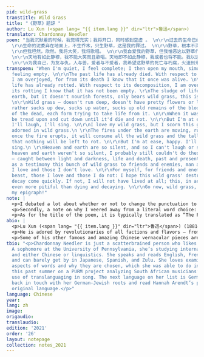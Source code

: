 ```yaml
---
pid: wild-grass
transtitle: Wild Grass
title: "《野草》题辞 "
author: Lu Xun (<span lang= "{{ item.lang }}" dir="ltr">鲁迅</span>)
translator: Chardonnay Needler
poem: "当我沉默着的时候，我觉得充实；我将开口，同时感到空虚 。 \n\r\n过去的生命已经死亡。我对于这死亡有大欢喜，因为我借此知道它曾经存活。死亡的生命已经朽腐。我对于这朽腐有大欢喜，因为我借此知道它还非空虚。
  \r\n生命的泥委弃在地面上，不生乔木，只生野草，这是我的罪过。 \n\r\n野草，根本不深，花叶不美，然而吸取露，吸取水，吸取陈死人的血和肉，各各夺取它的生存。当生存时，还是将遭践踏，将遭删刈，直至于死亡而朽腐。
  \r\n但我坦然，欣然。我将大笑，我将歌唱。 \n\r\n我自爱我的野草，但我憎恶这以野草作装饰的地面。 \n\r\n地火在地下运行，奔突；熔岩一旦喷出，将烧尽一切野草，以及乔木，于是并且无可朽腐。但我坦然，欣然。我将大笑，我将歌唱。
  \n\r\n天地有如此静穆，我不能大笑而且歌唱。天地即不如此静穆，我或者也将不能。我以这一丛野草，在明与暗，生与死，过去与未来之际，献于友与仇，人与兽，爱者与不爱者之前作证。
  \n\r\n为我自己，为友与仇，人与兽，爱者与不爱者，我希望这野草的死亡与朽腐，火速到来。要 不然，我先就未曾生存，这实在比死亡与朽腐更其不幸。 \r\n去罢，野草，连着我的题辞！"
transpoem: "When I'm quiet, I feel complete; I then open my mouth, simultaneously
  feeling empty. \n\r\nThe past life has already died. With respect to its death,
  I am overjoyed, for from its death I know that it once was alive. \n\r\nThis dead
  life has already rotted. With respect to its decomposition, I am overjoyed, as from
  its rotting I know that it has not been empty. \r\nThe sludge of life drips on the
  earth, but it doesn't nourish forests, only bears wild grass, this is my fault.
  \n\r\nWild grass — doesn't run deep, doesn't have pretty flowers or leaves, but
  rather sucks up dew, sucks up water, sucks up old remains of the blood and flesh
  of the dead, each form trying to take life from it. \n\r\nWhen it was living, it'd
  be tread upon and cut down until it'd die and rot. \n\r\nBut I'm at ease, happy.
  I'll laugh, I'll sing. \n\r\nI love my wild grass, but I scorn this ground that's
  adorned in wild grass.\n \r\nThe fires under the earth are moving, running wild;
  once the fire erupts, it will consume all the wild grass and the tall trees, such
  that nothing will be left to rot. \n\r\nBut I'm at ease, happy. I'll laugh, I'll
  sing.\n \r\nHeaven and earth are so silent, and so I can't laugh or sing. \n\r\nIf
  heaven and earth weren't so silent, I probably still couldn't do these things. \n\r\nI
  — caught between light and darkness, life and death, past and present — dedicate
  as a testimony this bunch of wild grass to friends and enemies, man and beast, those
  I love and those I don't love. \n\r\nFor myself, for friends and enemies, man and
  beast, those I love and those I do not: I hope this wild grass' destruction and
  decay come quickly. If not, I will not have lived at all; this, in actuality, is
  even more pitiful than dying and decaying. \n\r\nGo now, wild grass, along with
  my epigraph!"
note: |
  <p>I debated a lot about whether or not to change the punctuation to something more widely accepted (no run ons, fragments, etc.), but to honor Lu Xun and his legacy of spearheading the vernacular movement in the early twentieth century, I figured I should make it as conversational as possible. This meant preserving — for the most part — fragments and unorthodox comma rules, as well as keeping vocabulary and sentence structures at a very colloquial level. His poem is very conversational, and thus I opted for the use of contractions, such as “I’ll” instead of “I shall” or even “I will” for “<span lang= "{{ item.lang }}" dir="ltr">我将</span>,” among others.</p>
  <p>Secondly, a note on why I veered away from a literal word choice: “<span lang= "{{ item.lang }}" dir="ltr">吸取</span>” literally translates to “absorb,” but I wanted to make the verb more active to personify the grass. Also, I felt that “absorb” wasn’t active enough to be used thrice in a row with the same biting tone the poem had — it dulled the energy. “Sucking” seemed good because the character “<span lang= "{{ item.lang }}" dir="ltr">吸</span>” is also used in the word for “straw,” “<span lang= "{{ item.lang }}" dir="ltr">吸管</span>,” and the image Lu presents in his poem is incredibly visceral while simultaneously whimsical. “Consume” felt too formal given Lu’s insistence on vernacular writing throughout his career.</p>
  <p>As for the title of the poem, it is typically translated as “The Foreword,” for it is both a poem as well as the foreword of Lu’s eponymous poetry book, <em>Wild Grass</em>. Since this is a standalone piece, I figured I should give it a standalone name. As for the tone, I tried to keep it ambivalent, as Lu Xun premises his book with this very morbid yet also playful introduction.</p>
abio: |
  <p>Lu Xun (<span lang= "{{ item.lang }}" dir="ltr">鲁迅</span>) (1881–1936, birth name: Zhou Shuren <span lang= "{{ item.lang }}" dir="ltr">周树人</span>) is one of the most important — if not the most influential — early twentieth-century Chinese literati figures and essayists. Originally on a pre-med track, the Shaoxing, Zhejiang, native dropped out of Japanese medical school to pursue literature and heal his country with culture. One of the founding names of the modern Chinese vernacular movement, Lu sought to popularize poetry and novels that were written in the language the people spoke (<em>baihua wen</em>), instead of the antiquated Classical Chinese that employed gatekeeping grammatical structures and vocabulary. This made him one of the most popular of the twentieth century.</p>
  <p>He is adored by revolutionaries of all factions and flavors — from Chairman Mao to dissidents — and was politically ambiguous even though he was a definite Leftist. To illustrate this, he was the head of Shanghai’s League of Left-Wing Writers, but when the Chinese Communist Party asked him to write a novel of the communist revolution in rural China, he declined. He, along with other early twentieth-century Chinese writers, popularized writing about problems that plagued the common man, akin to the Realist movement of Gustave Flaubert and Émile Zola.</p>
  <p>Some of his other famous and amazing Chinese vernacular pieces are the short stories <span lang= "{{ item.lang }}" dir="ltr">《狂人日记》</span> (“A Madman’s Diary”) and <span lang= "{{ item.lang }}" dir="ltr">《阿Q正传》</span> (“A True Story of Ah Q”).</p>
tbio: "<p>Chardonnay Needler is just a scatterbrained person who likes languages.
  A sophomore at the University of Pennsylvania, she’s studying international relations
  and either Chinese or linguistics. She speaks and reads English, French, and Mandarin,
  and can barely get by in Japanese, Spanish, and Zulu. She loves examining the sociopolitical
  aspects of words and why they are chosen, which she was able to do in greater detail
  this past summer on a PURM project analyzing South African musicians’ and activists’
  use of translanguaging in song. The next language on her list is German, to get
  back in touch with her German-Jewish roots and read Hannah Arendt’s pieces in their
  original language.</p>"
language: Chinese
year: 
lang: zh
image: 
origaudio: 
translaudio: 
edition: '2021'
order: '26'
layout: notepage
collection: notes_2021
---
```

